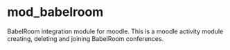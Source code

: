 mod_babelroom
====================

BabelRoom integration module for moodle. This is a moodle activity module creating, deleting and joining BabelRoom conferences.

